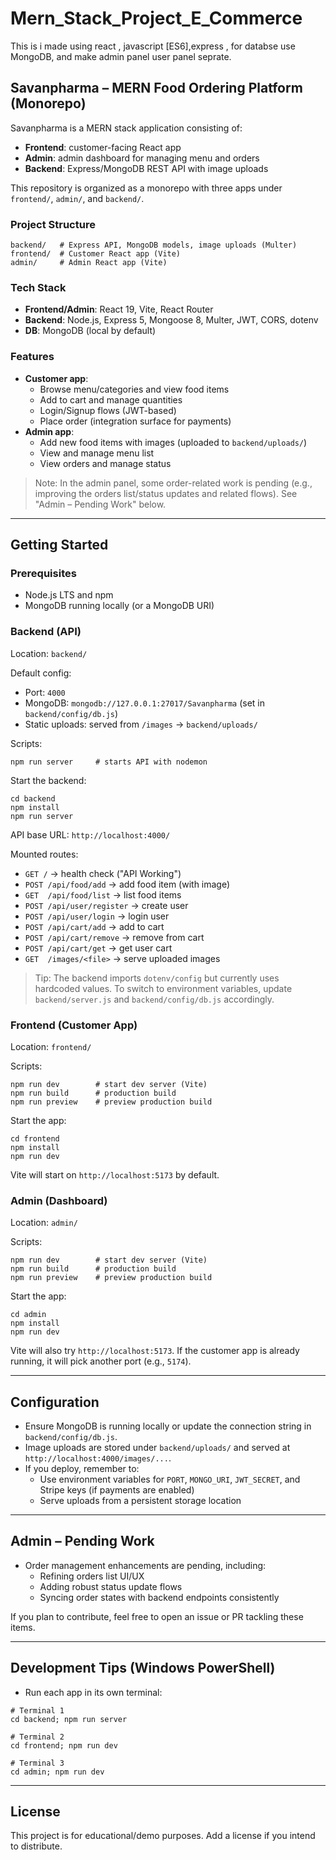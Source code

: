 # Mern_Stack_Project_E_Commerce
This is i made using react , javascript [ES6],express , for databse use MongoDB, and make admin panel user panel seprate.


## Savanpharma – MERN Food Ordering Platform (Monorepo)

Savanpharma is a MERN stack application consisting of:
- **Frontend**: customer-facing React app
- **Admin**: admin dashboard for managing menu and orders
- **Backend**: Express/MongoDB REST API with image uploads

This repository is organized as a monorepo with three apps under `frontend/`, `admin/`, and `backend/`.

### Project Structure
```
backend/   # Express API, MongoDB models, image uploads (Multer)
frontend/  # Customer React app (Vite)
admin/     # Admin React app (Vite)
```

### Tech Stack
- **Frontend/Admin**: React 19, Vite, React Router
- **Backend**: Node.js, Express 5, Mongoose 8, Multer, JWT, CORS, dotenv
- **DB**: MongoDB (local by default)

### Features
- **Customer app**:
  - Browse menu/categories and view food items
  - Add to cart and manage quantities
  - Login/Signup flows (JWT-based)
  - Place order (integration surface for payments)
- **Admin app**:
  - Add new food items with images (uploaded to `backend/uploads/`)
  - View and manage menu list
  - View orders and manage status

> Note: In the admin panel, some order-related work is pending (e.g., improving the orders list/status updates and related flows). See "Admin – Pending Work" below.

---

## Getting Started

### Prerequisites
- Node.js LTS and npm
- MongoDB running locally (or a MongoDB URI)

### Backend (API)
Location: `backend/`

Default config:
- Port: `4000`
- MongoDB: `mongodb://127.0.0.1:27017/Savanpharma` (set in `backend/config/db.js`)
- Static uploads: served from `/images` → `backend/uploads/`

Scripts:
```
npm run server     # starts API with nodemon
```

Start the backend:
```
cd backend
npm install
npm run server
```

API base URL: `http://localhost:4000/`

Mounted routes:
- `GET /` → health check ("API Working")
- `POST /api/food/add` → add food item (with image)
- `GET  /api/food/list` → list food items
- `POST /api/user/register` → create user
- `POST /api/user/login` → login user
- `POST /api/cart/add` → add to cart
- `POST /api/cart/remove` → remove from cart
- `POST /api/cart/get` → get user cart
- `GET  /images/<file>` → serve uploaded images

> Tip: The backend imports `dotenv/config` but currently uses hardcoded values. To switch to environment variables, update `backend/server.js` and `backend/config/db.js` accordingly.

### Frontend (Customer App)
Location: `frontend/`

Scripts:
```
npm run dev        # start dev server (Vite)
npm run build      # production build
npm run preview    # preview production build
```

Start the app:
```
cd frontend
npm install
npm run dev
```

Vite will start on `http://localhost:5173` by default.

### Admin (Dashboard)
Location: `admin/`

Scripts:
```
npm run dev        # start dev server (Vite)
npm run build      # production build
npm run preview    # preview production build
```

Start the app:
```
cd admin
npm install
npm run dev
```

Vite will also try `http://localhost:5173`. If the customer app is already running, it will pick another port (e.g., `5174`).

---

## Configuration
- Ensure MongoDB is running locally or update the connection string in `backend/config/db.js`.
- Image uploads are stored under `backend/uploads/` and served at `http://localhost:4000/images/...`.
- If you deploy, remember to:
  - Use environment variables for `PORT`, `MONGO_URI`, `JWT_SECRET`, and Stripe keys (if payments are enabled)
  - Serve uploads from a persistent storage location

---

## Admin – Pending Work
- Order management enhancements are pending, including:
  - Refining orders list UI/UX
  - Adding robust status update flows
  - Syncing order states with backend endpoints consistently

If you plan to contribute, feel free to open an issue or PR tackling these items.

---

## Development Tips (Windows PowerShell)
- Run each app in its own terminal:
```
# Terminal 1
cd backend; npm run server

# Terminal 2
cd frontend; npm run dev

# Terminal 3
cd admin; npm run dev
```

---

## License
This project is for educational/demo purposes. Add a license if you intend to distribute.


